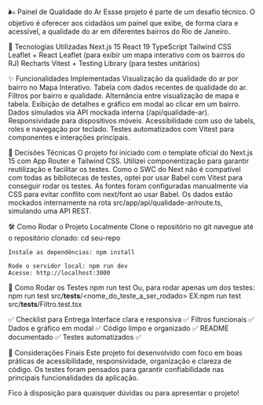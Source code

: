 🌬️ Painel de Qualidade do Ar
Essse projeto é parte de um desafio técnico.
O objetivo é oferecer aos cidadãos um painel que exibe, de forma clara e acessível, a qualidade do ar em diferentes bairros do Rio de Janeiro.

🚀 Tecnologias Utilizadas
Next.js 15
React 19
TypeScript
Tailwind CSS
Leaflet + React Leaflet (para exibir um mapa interativo com os bairros do RJ)
Recharts
Vitest + Testing Library (para testes unitários)

✨ Funcionalidades Implementadas
Visualização da qualidade do ar por bairro no Mapa Interativo.
Tabela com dados recentes de qualidade do ar.
Filtros por bairro e qualidade.
Alternância entre visualização de mapa e tabela.
Exibição de detalhes e gráfico em modal ao clicar em um bairro.
Dados simulados via API mockada interna (/api/qualidade-ar).
Responsividade para dispositivos móveis.
Acessibilidade com uso de labels, roles e navegação por teclado.
Testes automatizados com Vitest para componentes e interações principais.

🧠 Decisões Técnicas
O projeto foi iniciado com o template oficial do Next.js 15 com App Router e Tailwind CSS.
Utilizei componentização para garantir reutilização e facilitar os testes.
Como o SWC do Next não é compatível com todas as bibliotecas de testes, optei por usar Babel com Vitest para conseguir rodar os testes.
As fontes foram configuradas manualmente via CSS para evitar conflito com next/font ao usar Babel.
Os dados estão mockados internamente na rota src/app/api/qualidade-ar/route.ts, simulando uma API REST.

🛠️ Como Rodar o Projeto Localmente
Clone o repositório no git
navegue até o repositório clonado: cd seu-repo

    Instale as dependências: npm install

    Rode o servidor local: npm run dev
    Acesse: http://localhost:3000


🧪 Como Rodar os Testes
npm run test
Ou, para rodar apenas um dos testes:
npm run test src/**tests**/<nome_do_teste_a_ser_rodado>
EX:npm run test src/**tests**/Filtro.test.tsx

✅ Checklist para Entrega
Interface clara e responsiva ✅
Filtros funcionais ✅
Dados e gráfico em modal ✅
Código limpo e organizado ✅
README documentado ✅
Testes automatizados ✅

🤝 Considerações Finais
Este projeto foi desenvolvido com foco em boas práticas de acessibilidade, responsividade, organização e clareza de código.
Os testes foram pensados para garantir confiabilidade nas principais funcionalidades da aplicação.

Fico à disposição para quaisquer dúvidas ou para apresentar o projeto!
